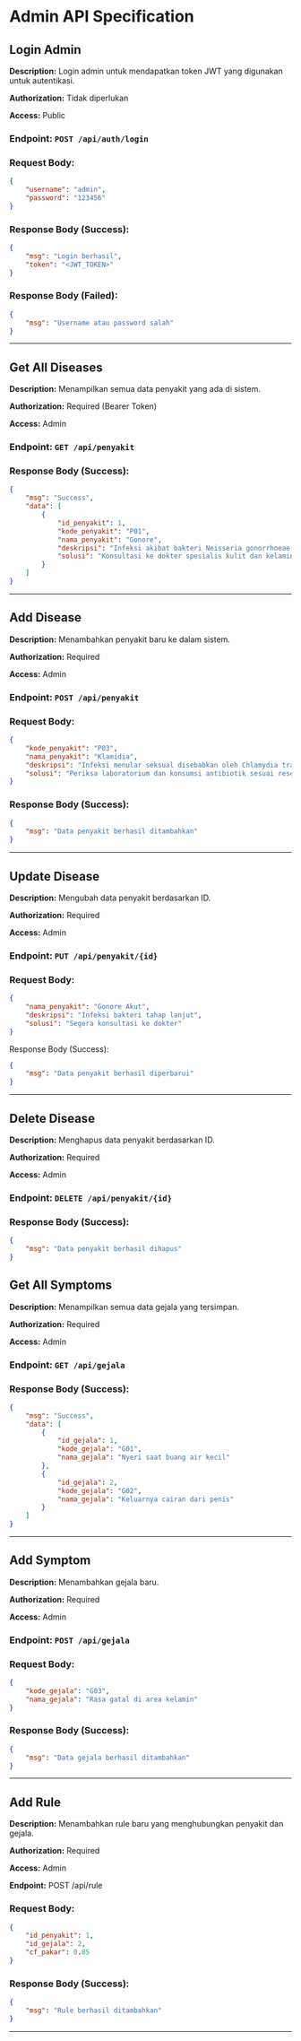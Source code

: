 # Admin API Specification

## Login Admin

**Description:**
Login admin untuk mendapatkan token JWT yang digunakan untuk autentikasi.

**Authorization:**
Tidak diperlukan

**Access:**
Public

### Endpoint: `POST /api/auth/login`

### Request Body:

```json
{
    "username": "admin",
    "password": "123456"
}
```

### Response Body (Success):
```json
{
    "msg": "Login berhasil",
    "token": "<JWT_TOKEN>"
}
```

### Response Body (Failed):
```json
{
    "msg": "Username atau password salah"
}
```

---

## Get All Diseases

**Description:**
Menampilkan semua data penyakit yang ada di sistem.

**Authorization:**
Required (Bearer Token)

**Access:**
Admin

### Endpoint: `GET /api/penyakit`

### Response Body (Success):
```json
{
    "msg": "Success",
    "data": [
        {
            "id_penyakit": 1,
            "kode_penyakit": "P01",
            "nama_penyakit": "Gonore",
            "deskripsi": "Infeksi akibat bakteri Neisseria gonorrhoeae.",
            "solusi": "Konsultasi ke dokter spesialis kulit dan kelamin."
        }
    ]
}
```

---

## Add Disease

**Description:**
Menambahkan penyakit baru ke dalam sistem.

**Authorization:**
Required

**Access:**
Admin

### Endpoint: `POST /api/penyakit`

### Request Body:
```json
{
    "kode_penyakit": "P03",
    "nama_penyakit": "Klamidia",
    "deskripsi": "Infeksi menular seksual disebabkan oleh Chlamydia trachomatis.",
    "solusi": "Periksa laboratorium dan konsumsi antibiotik sesuai resep dokter."
}
```

### Response Body (Success):
```json
{
    "msg": "Data penyakit berhasil ditambahkan"
}
```

---

## Update Disease

**Description:**
Mengubah data penyakit berdasarkan ID.

**Authorization:**
Required

**Access:**
Admin

### Endpoint: `PUT /api/penyakit/{id}`

### Request Body:
```json
{
    "nama_penyakit": "Gonore Akut",
    "deskripsi": "Infeksi bakteri tahap lanjut",
    "solusi": "Segera konsultasi ke dokter"
}
```

Response Body (Success):
```json
{
    "msg": "Data penyakit berhasil diperbarui"
}
```

---

## Delete Disease

**Description:**
Menghapus data penyakit berdasarkan ID.

**Authorization:**
Required

**Access:**
Admin

### Endpoint: `DELETE /api/penyakit/{id}`

### Response Body (Success):
```json
{
    "msg": "Data penyakit berhasil dihapus"
}
```

## Get All Symptoms

**Description:**
Menampilkan semua data gejala yang tersimpan.

**Authorization:**
Required

**Access:**
Admin

### Endpoint:  `GET /api/gejala`

### Response Body (Success):
```json
{
    "msg": "Success",
    "data": [
        {
            "id_gejala": 1,
            "kode_gejala": "G01",
            "nama_gejala": "Nyeri saat buang air kecil"
        },
        {
            "id_gejala": 2,
            "kode_gejala": "G02",
            "nama_gejala": "Keluarnya cairan dari penis"
        }
    ]
}
```

---

## Add Symptom

**Description:**
Menambahkan gejala baru.

**Authorization:**
Required

**Access:**
Admin

### Endpoint: `POST /api/gejala`

### Request Body:
```json
{
    "kode_gejala": "G03",
    "nama_gejala": "Rasa gatal di area kelamin"
}
```

### Response Body (Success):
```json
{
    "msg": "Data gejala berhasil ditambahkan"
}
```
---

## Add Rule

**Description:**
Menambahkan rule baru yang menghubungkan penyakit dan gejala.

**Authorization:**
Required

**Access:**
Admin

**Endpoint:**
POST /api/rule

### Request Body:
```json
{
    "id_penyakit": 1,
    "id_gejala": 2,
    "cf_pakar": 0.85
}
```

### Response Body (Success):
```json
{
    "msg": "Rule berhasil ditambahkan"
}
```
---
